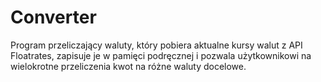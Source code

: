# Converter
Program przeliczający waluty, który pobiera aktualne kursy walut z API Floatrates, zapisuje je w pamięci podręcznej i pozwala użytkownikowi na wielokrotne przeliczenia kwot na różne waluty docelowe.
